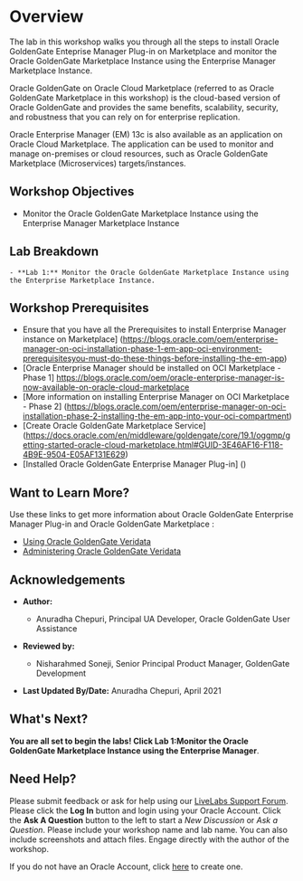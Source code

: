 # Overview                                

The lab in this workshop walks you through all the steps to install Oracle GoldenGate Enteprise Manager Plug-in on Marketplace and monitor the Oracle GoldenGate Marketplace Instance using the Enterprise Manager Marketplace Instance.

Oracle GoldenGate on Oracle Cloud Marketplace (referred to as Oracle GoldenGate Marketplace in this workshop) is the cloud-based version of Oracle GoldenGate and provides the same benefits, scalability, security, and robustness that you can rely on for enterprise replication.

Oracle Enterprise Manager (EM) 13c is also available as an application on Oracle Cloud Marketplace. The application can be used to monitor and manage on-premises or cloud resources, such as Oracle GoldenGate Marketplace (Microservices) targets/instances.

## Workshop Objectives
  - Monitor the Oracle GoldenGate Marketplace Instance using the Enterprise Manager Marketplace Instance

## Lab Breakdown
    - **Lab 1:** Monitor the Oracle GoldenGate Marketplace Instance using the Enterprise Marketplace Instance.

## Workshop Prerequisites
  * Ensure that you have all the Prerequisites to install Enterprise Manager instance on Marketplace] (https://blogs.oracle.com/oem/enterprise-manager-on-oci-installation-phase-1-em-app-oci-environment-prerequisitesyou-must-do-these-things-before-installing-the-em-app)
  * [Oracle Enterprise Manager should be installed on OCI Marketplace - Phase 1] https://blogs.oracle.com/oem/oracle-enterprise-manager-is-now-available-on-oracle-cloud-marketplace
  * [More information on installing Enterprise Manager on OCI Marketplace - Phase 2] (https://blogs.oracle.com/oem/enterprise-manager-on-oci-installation-phase-2-installing-the-em-app-into-your-oci-compartment)
  * [Create Oracle GoldenGate Marketplace Service] (https://docs.oracle.com/en/middleware/goldengate/core/19.1/oggmp/getting-started-oracle-cloud-marketplace.html#GUID-3E46AF16-F118-4B9E-9504-E05AF131E629)
* [Installed Oracle GoldenGate Enterprise Manager Plug-in] ()

## Want to Learn More?

Use these links to get more information about Oracle GoldenGate Enterprise Manager Plug-in and Oracle GoldenGate Marketplace
:

* [Using Oracle GoldenGate Veridata](https://docs.oracle.com/en/middleware/goldengate/veridata/12.2.1.4/gvdug/intro-veridata.html#GUID-5E0D122D-913C-4307-97FB-DF815409FB14)
* [Administering Oracle GoldenGate Veridata](https://docs.oracle.com/en/middleware/goldengate/veridata/12.2.1.4/gvdad/introduction-oracle-goldengate-veridata.html#GUID-E34C2B1C-AA1D-4F62-BBB5-05AB6A913B40)


## Acknowledgements

* **Author:**
    + Anuradha Chepuri, Principal UA Developer, Oracle GoldenGate User Assistance
* **Reviewed by:**
    + Nisharahmed Soneji, Senior Principal Product Manager, GoldenGate Development


* **Last Updated By/Date:** Anuradha Chepuri, April 2021

## What's Next?
**You are all set to begin the labs! Click Lab 1:Monitor the Oracle GoldenGate Marketplace Instance using the Enterprise Manager**.

## Need Help?
Please submit feedback or ask for help using our [LiveLabs Support Forum](https://community.oracle.com/tech/developers/categories/livelabsdiscussions). Please click the **Log In** button and login using your Oracle Account. Click the **Ask A Question** button to the left to start a *New Discussion* or *Ask a Question*.  Please include your workshop name and lab name.  You can also include screenshots and attach files.  Engage directly with the author of the workshop.

If you do not have an Oracle Account, click [here](https://profile.oracle.com/myprofile/account/create-account.jspx) to create one.
